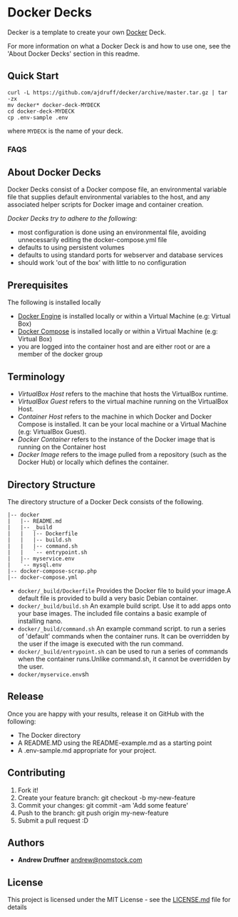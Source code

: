 # Docker Decks

Decker is a template to create your own [Docker](https://www.docker.com/what-docker) Deck.

For more information on what a Docker Deck is and how to use one, see the 'About Docker Decks' section in this readme.

## Quick Start

    curl -L https://github.com/ajdruff/decker/archive/master.tar.gz | tar -zx
    mv decker* docker-deck-MYDECK
    cd docker-deck-MYDECK
    cp .env-sample .env

where `MYDECK` is the name of your deck.




### FAQS






## About Docker Decks

Docker Decks consist of a Docker compose file, an environmental variable file that supplies default environmental variables to the host, and any associated helper scripts for Docker image and container creation.

*Docker Decks try to adhere to the following:*

* most configuration is done using an environmental file, avoiding unnecessarily editing the docker-compose.yml file
* defaults to using persistent volumes
* defaults to using standard ports for webserver and database services
* should work 'out of the box' with little to no configuration



## Prerequisites

The following is installed locally

* [Docker Engine](https://docs.docker.com/engine/installation/) is installed locally or within a Virtual Machine (e.g: Virtual Box)
* [Docker Compose](https://docs.docker.com/compose/) is installed locally or within a Virtual Machine (e.g: Virtual Box)
* you are logged into the container host and are either root or are a member of the docker group


## Terminology

* *VirtualBox Host* refers to the machine that hosts the VirtualBox runtime.
* *VirtualBox Guest* refers to the virtual machine running on the VirtualBox Host.
* *Container Host* refers to the machine in which Docker and Docker Compose is installed. It can be your local machine or a Virtual Machine (e.g: VirtualBox Guest).
* *Docker Container* refers to the instance of the Docker image that is running on the Container host
* *Docker Image* refers to the image pulled from a repository (such as the Docker Hub) or locally which defines the container.

## Directory Structure

The directory structure of a Docker Deck consists of the following.

    |-- docker
    |   |-- README.md
    |   |-- _build
    |   |   |-- Dockerfile
    |   |   |-- build.sh
    |   |   |-- command.sh
    |   |   `-- entrypoint.sh
    |   |-- myservice.env
    |   `-- mysql.env
    |-- docker-compose-scrap.php
    |-- docker-compose.yml

* `docker/_build/Dockerfile`   Provides the Docker file to build your image.A default file is provided to build a very basic Debian container.
* `docker/_build/build.sh`   An example build script. Use it to add apps onto your base images. The included file contains a basic example of installing nano.
* `docker/_build/command.sh`   An example command script. to run a series of 'default' commands when the container runs. It can be overridden by the user if the image is executed with the run command.
* `docker/_build/entrypoint.sh` can be used to run a series of commands when the container runs.Unlike command.sh, it cannot be overridden by the user.
* `docker/myservice.env`sh 


## Release

Once you are happy with your results, release it on GitHub with the following:

* The Docker directory
* A README.MD using the README-example.md as a starting point
* A .env-sample.md appropriate for your project.




## Contributing

1. Fork it!
2. Create your feature branch: git checkout -b my-new-feature
3. Commit your changes: git commit -am 'Add some feature'
4. Push to the branch: git push origin my-new-feature
5. Submit a pull request :D




## Authors

* **Andrew Druffner** andrew@nomstock.com

## License

This project is licensed under the MIT License - see the [LICENSE.md](LICENSE.md) file for details

